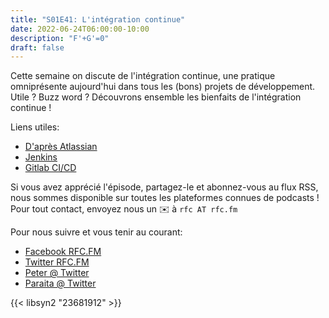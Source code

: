 ```yaml
---
title: "S01E41: L'intégration continue"
date: 2022-06-24T06:00:00-10:00
description: "F'+G'=0"
draft: false
---
```


Cette semaine on discute de l'intégration continue, une pratique omniprésente aujourd'hui dans tous les (bons) projets de développement. Utile ? Buzz word ?
Découvrons ensemble les bienfaits de l'intégration continue !

Liens utiles:

* [D'après Atlassian](https://www.atlassian.com/fr/continuous-delivery/continuous-integration)
* [Jenkins](https://www.jenkins.io/)
* [Gitlab CI/CD](https://docs.gitlab.com/ee/ci/)


Si vous avez apprécié l'épisode, partagez-le et abonnez-vous au flux RSS, nous sommes disponible sur toutes les plateformes connues de podcasts !
Pour tout contact, envoyez nous un ✉️  à `rfc AT rfc.fm`

Pour nous suivre et vous tenir au courant:

* [Facebook RFC.FM](https://www.facebook.com/rfcfm)
* [Twitter RFC.FM](https://twitter.com/rfcfmtahiti)
* [Peter @ Twitter](https://twitter.com/teriiehina)
* [Paraita @ Twitter](https://twitter.com/paraita)

{{< libsyn2 "23681912" >}}